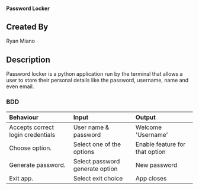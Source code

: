 #### Password Locker

## Created By
Ryan Miano

## Description
Password locker is a python application run by the terminal that allows a user to store their personal details like the password, username, name and even email.

### BDD
| Behaviour                        | Input                          | Output                                 |
| :--------------------------------| :------------------------------|:---------------------------------------|
| Accepts correct login credentials| User name & password           | Welcome 'Username'                     | 
| Choose option.                    | Select one of the options      | Enable feature for that option         |
| Generate password.              | Select password generate option| New password                           |
| Exit app.                        | Select exit choice             | App closes                             |
